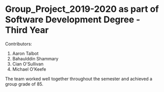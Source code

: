 # Group_Project_2019-2020 as part of Software Development Degree - Third Year
Contributors:
  1. Aaron Talbot
  2. Bahaulddin Shammary
  3. Cian O'Sullivan
  4. Michael O'Keefe
  
The team worked well together throughout the semester and achieved a group grade of 85.

